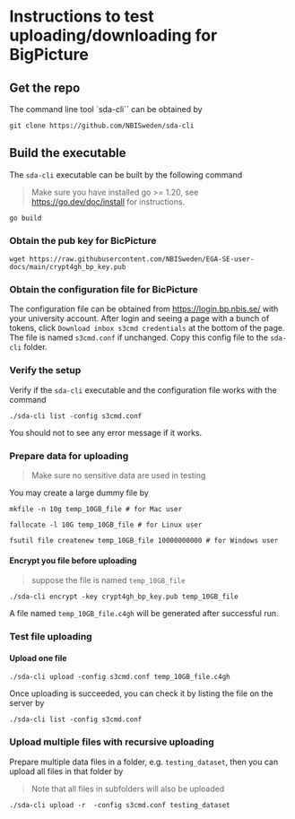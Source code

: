 # Instructions to test uploading/downloading for BigPicture

## Get the repo
The command line tool `sda-cli`` can be obtained by
```    
git clone https://github.com/NBISweden/sda-cli
```

## Build the executable
The `sda-cli` executable can be built by the following command
> Make sure you have installed go >= 1.20, see 
https://go.dev/doc/install for instructions.

```
go build 
```

### Obtain the pub key for BicPicture

```
wget https://raw.githubusercontent.com/NBISweden/EGA-SE-user-docs/main/crypt4gh_bp_key.pub
```

### Obtain the configuration file for BicPicture

The configuration file can be obtained from https://login.bp.nbis.se/ with your university account. After login and seeing a page with a bunch of tokens, click `Download inbox s3cmd credentials` at the bottom of the page. The file is named `s3cmd.conf` if unchanged. Copy this config file to the `sda-cli` folder.

### Verify the setup

Verify if the `sda-cli` executable and the configuration file works with the command 

```
./sda-cli list -config s3cmd.conf
```
You should not to see any error message if it works. 

### Prepare data for uploading
> Make sure no sensitive data are used in testing 

You may create a large dummy file by 
``` 
mkfile -n 10g temp_10GB_file # for Mac user

fallocate -l 10G temp_10GB_file # for Linux user

fsutil file createnew temp_10GB_file 10000000000 # for Windows user
```

#### Encrypt you file before uploading
> suppose the file is named `temp_10GB_file`
```
./sda-cli encrypt -key crypt4gh_bp_key.pub temp_10GB_file
``` 

A file named `temp_10GB_file.c4gh` will be generated after successful run.

### Test file uploading
#### Upload one file

```
./sda-cli upload -config s3cmd.conf temp_10GB_file.c4gh 
```

Once uploading is succeeded, you can check it by listing the file on the server by 

```
./sda-cli list -config s3cmd.conf
```

### Upload multiple files with recursive uploading

Prepare multiple data files in a folder, e.g. `testing_dataset`, then you can upload all files in that folder by 
> Note that all files in subfolders will also be uploaded

```
./sda-cli upload -r  -config s3cmd.conf testing_dataset
```
